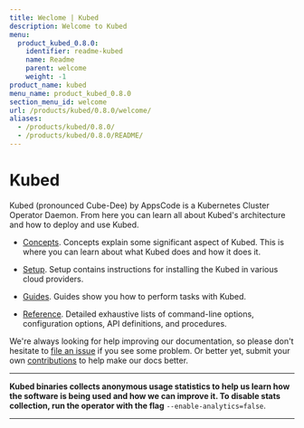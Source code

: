 ```yaml
---
title: Weclome | Kubed
description: Welcome to Kubed
menu:
  product_kubed_0.8.0:
    identifier: readme-kubed
    name: Readme
    parent: welcome
    weight: -1
product_name: kubed
menu_name: product_kubed_0.8.0
section_menu_id: welcome
url: /products/kubed/0.8.0/welcome/
aliases:
  - /products/kubed/0.8.0/
  - /products/kubed/0.8.0/README/
---
```


# Kubed
Kubed (pronounced Cube-Dee) by AppsCode is a Kubernetes Cluster Operator Daemon. From here you can learn all about Kubed's architecture and how to deploy and use Kubed.

- [Concepts](/docs/concepts/). Concepts explain some significant aspect of Kubed. This is where you can learn about what Kubed does and how it does it.

- [Setup](/docs/setup/). Setup contains instructions for installing
  the Kubed in various cloud providers.

- [Guides](/docs/guides/). Guides show you how to perform tasks with Kubed.

- [Reference](/docs/reference/). Detailed exhaustive lists of
command-line options, configuration options, API definitions, and procedures.

We're always looking for help improving our documentation, so please don't hesitate to [file an issue](https://github.com/appscode/kubed/issues/new) if you see some problem. Or better yet, submit your own [contributions](/docs/CONTRIBUTING.md) to help
make our docs better.

---

**Kubed binaries collects anonymous usage statistics to help us learn how the software is being used and how we can improve it. To disable stats collection, run the operator with the flag** `--enable-analytics=false`.

---
